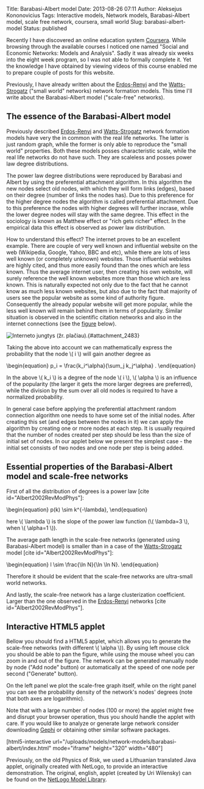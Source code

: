 Title: Barabasi-Albert model
Date: 2013-08-26 07:11
Author: Aleksejus Kononovicius
Tags: Interactive models, Network models, Barabasi-Albert model, scale free network, coursera, small world
Slug: barabasi-albert-model
Status: published

Recently I have discovered
an online education system [Coursera](https://www.coursera.org/). While
browsing through the available courses I noticed one named "Social and
Economic Networks: Models and Analysis". Sadly it was already six weeks
into the eight week program, so I was not able to formally complete it.
Yet the knowledge I have obtained by viewing videos of this course
enabled me to prepare couple of posts for this website.

Previously, I have already written about the
[Erdos-Renyi](/erdos-renyi-model "Erdos-Renyi model on Physics of Risk")
and the
[Watts-Strogatz](/watts-strogatz-model "Watts-Strogatz model on Physics of Risk")
("small world" networks) network formation models. This time I'll write
about the Barabasi-Albert model ("scale-free"
networks).<!--more-->

The essence of the Barabasi-Albert model
----------------------------------------

Previously described
[Erdos-Renyi](/erdos-renyi-model "Erdos-Renyi model on Physics of Risk")
and
[Watts-Strogatz](/watts-strogatz-model "Watts-Strogatz model on Physics of Risk")
network formation models have very the in common with the real life
networks. The latter is just random graph, while the former is only able
to reproduce the "small world" properties. Both these models posses
characteristic scale, while the real life networks do not have such.
They are scaleless and posses power law degree distributions.

The power law degree distributions were reproduced by Barabasi and
Albert by using the preferential attachment algorithm. In this algorithm
the new nodes select old nodes, with which they will form links (edges),
based on their degree (number of links the nodes has). Due to this
preference for the higher degree nodes the algorithm is called
preferential attachment. Due to this preference the nodes with higher
degrees will further incrase, while the lower degree nodes will stay
with the same degree. This effect in the sociology is known as Matthew
effect or "rich gets richer" effect. In the empirical data this effect
is observed as power law distribution.

How to understand this effect? The internet proves to be an excellent
example. There are couple of very well known and influential website on
the web (Wikipedia, Google, Yahoo, BBC and etc), while there are lots of
less well known (or completely unknown) websites. Those influential
websites are highly cited, and thus more easily found than the ones
which are less known. Thus the average internet user, then creating his
own website, will surely reference the well known websites more than
those which are less known. This is naturally expected not only due to
the fact that he cannot know as much less known websites, but also due
to the fact that majority of users see the popular website as some kind
of authority figure. Consequently the already popular website will get
more popular, while the less well known will remain behind them in terms
of popularity. Similar situation is observed in the scientific citation
networks and also in the internet connections (see the
[figure](#attachment_2483) below).

![Interneto jungtys (žr.
plačiau).](/uploads/2013/network-connections.jpg "
A macroscopic snapshot of Internet connectivity (see
[this](http://barabasilab.com/gallery/g1.php) for more
details)."){#attachment_2483} 

Taking the above into account we can mathematically express the
probability that the node \\\(  i \\\) will gain another degree as


\begin{equation}
 p\_i = \frac{k\_i^\alpha}{\sum\_j k\_j^\alpha} . 
\end{equation}


In the above \\\(  k\_i \\\) is a degree of the node \\\(  i \\\), \\\( \alpha \\\) is an influence of the popularity (the larger it gets the more
larger degrees are preferred), while the division by the sum over all
old nodes is required to have a normalized probability.

In general case before applying the preferential attachment random
connection algorithm one needs to have some set of the initial nodes.
After creating this set (and edges between the nodes in it) we can apply
the algorithm by creating one or more nodes at each step. It is usually
required that the number of nodes created per step should be less than
the size of initial set of nodes. In our applet below we present the
simplest case - the initial set consists of two nodes and one node per
step is being added.

Essential properties of the Barabasi-Albert model and scale-free networks
-------------------------------------------------------------------------

First of all the distribution of degrees is a power law \[cite
id="Albert2002RevModPhys"\]:


\begin{equation}
 p(k) \sim k^{-\lambda}, 
\end{equation}


here \\\(  \lambda \\\) is the slope of the power law function (\\\( \lambda=3 \\\), when \\\(  \alpha=1 \\\)).

The average path length in the scale-free networks (generated using
Barabasi-Albert model) is smaller than in a case of the
[Watts-Strogatz](/watts-strogatz-model "Watts-Strogatz model on Physics of Risk")
model \[cite id="Albert2002RevModPhys"\]:


\begin{equation}
 l \sim \frac{\ln N}{\ln \ln N}. 
\end{equation}


Therefore it should be evident that the scale-free networks are
ultra-small world networks.

And lastly, the scale-free network has a large clusterization
coefficient. Larger than the one observed in the
[Erdos-Renyi](/erdos-renyi-model "Erdos-Renyi model on Physics of Risk")
networks \[cite id="Albert2002RevModPhys"\].

Interactive HTML5 applet
------------------------

Bellow you should find a HTML5 applet, which allows you to generate the
scale-free networks (with different \\\(  \alpha \\\)). By using left
mouse click you should be able to pan the figure, while using the mouse
wheel you can zoom in and out of the figure. The network can be
generated manually node by node ("Add node" button) or automatically at
the speed of one node per second ("Generate" button).

On the left panel we plot the scale-free graph itself, while on the
right panel you can see the probability density of the network's nodes'
degrees (note that both axes are logarithmic).

Note that with a large number of nodes (100 or more) the applet might
free and disrupt your browser operation, thus you should handle the
applet with care. If you would like to analyze or generate large network
consider downloading [Gephi](http://gephi.org/) or obtaining other
similar software packages.

[html5-interactive
url="/uploads/models/network-models/barabasi-albert/index.html"
mode="iframe" height="320" width="480"]

Previously, on the old Physics of Risk, we used a Lithuanian translated
Java applet, originally created with NetLogo, to provide an interactive
demonstration. The original, english, applet (created by Uri Wilensky)
can be found on the [NetLogo Model
Library](http://ccl.northwestern.edu/netlogo/models/PreferentialAttachment).
